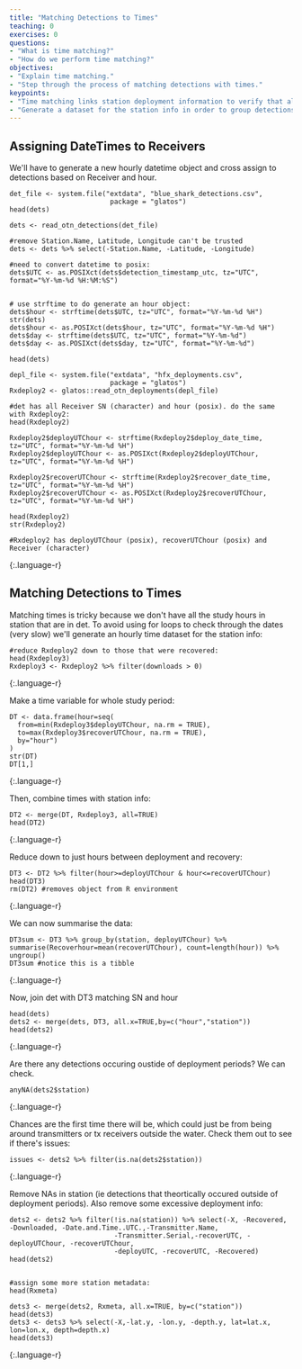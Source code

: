 ```yaml
---
title: "Matching Detections to Times"
teaching: 0
exercises: 0
questions:
- "What is time matching?"
- "How do we perform time matching?"
objectives:
- "Explain time matching."
- "Step through the process of matching detections with times."
keypoints:
- "Time matching links station deployment information to verify that all detections fall within the deployment period."
- "Generate a dataset for the station info in order to group detections."
---
```


## Assigning DateTimes to Receivers

We'll have to generate a new hourly datetime object and cross assign to detections based on Receiver and hour.

~~~
det_file <- system.file("extdata", "blue_shark_detections.csv",
                         package = "glatos")
head(dets)

dets <- read_otn_detections(det_file)

#remove Station.Name, Latitude, Longitude can't be trusted
dets <- dets %>% select(-Station.Name, -Latitude, -Longitude)

#need to convert datetime to posix:
dets$UTC <- as.POSIXct(dets$detection_timestamp_utc, tz="UTC", format="%Y-%m-%d %H:%M:%S")


# use strftime to do generate an hour object:
dets$hour <- strftime(dets$UTC, tz="UTC", format="%Y-%m-%d %H")
str(dets)
dets$hour <- as.POSIXct(dets$hour, tz="UTC", format="%Y-%m-%d %H")
dets$day <- strftime(dets$UTC, tz="UTC", format="%Y-%m-%d")
dets$day <- as.POSIXct(dets$day, tz="UTC", format="%Y-%m-%d")

head(dets)

depl_file <- system.file("extdata", "hfx_deployments.csv",
                         package = "glatos")
Rxdeploy2 <- glatos::read_otn_deployments(depl_file)

#det has all Receiver SN (character) and hour (posix). do the same with Rxdeploy2:
head(Rxdeploy2)

Rxdeploy2$deployUTChour <- strftime(Rxdeploy2$deploy_date_time, tz="UTC", format="%Y-%m-%d %H")
Rxdeploy2$deployUTChour <- as.POSIXct(Rxdeploy2$deployUTChour, tz="UTC", format="%Y-%m-%d %H")

Rxdeploy2$recoverUTChour <- strftime(Rxdeploy2$recover_date_time, tz="UTC", format="%Y-%m-%d %H")
Rxdeploy2$recoverUTChour <- as.POSIXct(Rxdeploy2$recoverUTChour, tz="UTC", format="%Y-%m-%d %H")

head(Rxdeploy2)
str(Rxdeploy2)

#Rxdeploy2 has deployUTChour (posix), recoverUTChour (posix) and Receiver (character)
~~~
{:.language-r}



## Matching Detections to Times

Matching times is tricky because we don't have all the study hours in station that are in det. To avoid using
for loops to check through the dates (very slow) we'll generate an hourly time dataset for the station info:

~~~
#reduce Rxdeploy2 down to those that were recovered:
head(Rxdeploy3)
Rxdeploy3 <- Rxdeploy2 %>% filter(downloads > 0)
~~~
{:.language-r}

Make a time variable for whole study period:

~~~
DT <- data.frame(hour=seq(
  from=min(Rxdeploy3$deployUTChour, na.rm = TRUE),
  to=max(Rxdeploy3$recoverUTChour, na.rm = TRUE),
  by="hour")
)
str(DT)
DT[1,]
~~~
{:.language-r}

Then, combine times with station info:

~~~
DT2 <- merge(DT, Rxdeploy3, all=TRUE)
head(DT2)
~~~
{:.language-r}

Reduce down to just hours between deployment and recovery:
~~~
DT3 <- DT2 %>% filter(hour>=deployUTChour & hour<=recoverUTChour)
head(DT3)
rm(DT2) #removes object from R environment
~~~
{:.language-r}

We can now summarise the data:
~~~
DT3sum <- DT3 %>% group_by(station, deployUTChour) %>% summarise(Recoverhour=mean(recoverUTChour), count=length(hour)) %>% ungroup()
DT3sum #notice this is a tibble
~~~
{:.language-r}

Now, join det with DT3 matching SN and hour

~~~
head(dets)
dets2 <- merge(dets, DT3, all.x=TRUE,by=c("hour","station"))
head(dets2)
~~~
{:.language-r}

Are there any detections occuring oustide of deployment periods? We can check.

~~~
anyNA(dets2$station)
~~~
{:.language-r}

Chances are the first time there will be, which could just be from being around transmitters or tx receivers outside the water.
Check them out to see if there's issues:
~~~
issues <- dets2 %>% filter(is.na(dets2$station))
~~~
{:.language-r}

Remove NAs in station (ie detections that theortically occured outside of deployment periods). Also remove some excessive deployment info:
~~~
dets2 <- dets2 %>% filter(!is.na(station)) %>% select(-X, -Recovered, -Downloaded, -Date.and.Time..UTC.,-Transmitter.Name,
                          -Transmitter.Serial,-recoverUTC, -deployUTChour, -recoverUTChour,
                          -deployUTC, -recoverUTC, -Recovered)
head(dets2)


#assign some more station metadata:
head(Rxmeta)

dets3 <- merge(dets2, Rxmeta, all.x=TRUE, by=c("station"))
head(dets3)
dets3 <- dets3 %>% select(-X,-lat.y, -lon.y, -depth.y, lat=lat.x, lon=lon.x, depth=depth.x)
head(dets3)
~~~
{:.language-r}
